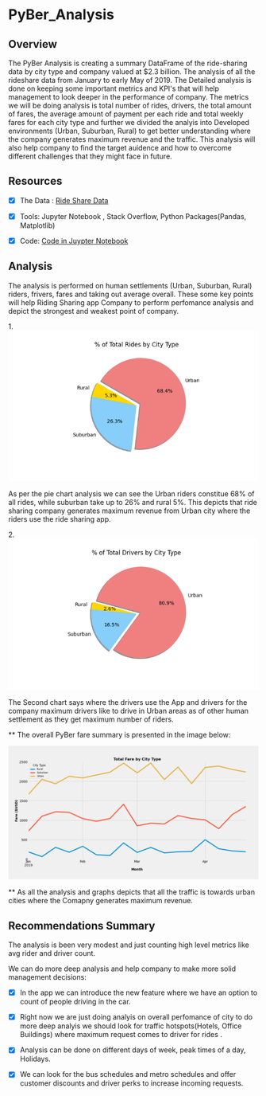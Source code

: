 # PyBer_Analysis

## Overview
The PyBer Analysis is creating a summary DataFrame of the ride-sharing data by city type and company valued at $2.3 billion. The analysis of all the rideshare data from January to early May of 2019. The Detailed analysis is done on keeping some important metrics and KPI's that will help management to look deeper in the performance of company. The metrics we will be doing analysis is total number of rides, drivers, the total amount of fares, the average amount of payment per each ride and total weekly fares for each city type and further we divided the analyis into Developed environments (Urban, Suburban, Rural) to get better understanding where the company generates maximum revenue and the traffic. 
This analysis will also help company to find the target auidence and how to overcome different challenges that they might face in future.

## Resources 
- [x] The Data : [Ride Share Data](https://github.com/shivam0921/PyBer_Analysis/tree/main/Resources)
  
- [x] Tools: Jupyter Notebook , Stack Overflow, Python Packages(Pandas, Matplotlib)

- [x] Code: [Code in Juypter Notebook](https://github.com/shivam0921/PyBer_Analysis/blob/main/PyBer_Challenge_starter_code.ipynb)

## Analysis
The analysis is performed on human settlements (Urban, Suburban, Rural) riders, frivers, fares and taking out average overall. These some key points will help Riding Sharing app Company to perform perfomance analysis and depict the strongest and weakest point of company.

1.![Riders by City Type](https://github.com/shivam0921/PyBer_Analysis/blob/main/analysis/Fig6.png)

As per the pie chart analysis we can see the Urban riders constitue 68% of all rides, while suburban take up to 26% and rural 5%. This depicts that ride sharing company         generates maximum revenue from Urban city where the riders use the ride sharing app.

2.![Drivers by City Type](https://github.com/shivam0921/PyBer_Analysis/blob/main/analysis/Fig7.png)

The Second chart says where the drivers use the App and drivers for the company maximum drivers like to drive in Urban areas as of other human settlement as they get maximum number of riders.

   ** The overall PyBer fare summary is presented in the image below:

  ![PyBer_summary_df.jpg](https://github.com/shivam0921/PyBer_Analysis/blob/main/analysis/PyBer_fare_summary.png)
  
 ** As all the analysis and graphs depicts that all the traffic is towards urban cities where the Comapny generates maximum revenue.

## Recommendations Summary

The analysis is been very modest and just counting high level metrics like avg rider and driver count.

We can do more deep analysis and help company to make more solid management decisions:

- [x] In the app we can introduce the new feature where we have an option to count of people driving in the car.
- [x] Right now we are just doing analyis on overall perfomance of city to do more deep analyis we should look for traffic hotspots(Hotels, Office Buildings) where maximum      request comes to driver for rides . 
- [x] Analysis can be done on different days of week, peak times of a day, Holidays.
- [x] We can look for the bus schedules and metro schedules and offer customer discounts and driver perks to increase incoming requests.  

